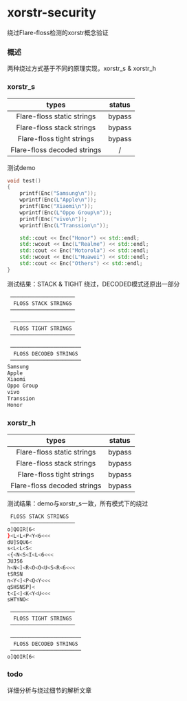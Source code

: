 # xorstr-security
绕过Flare-floss检测的xorstr概念验证

### 概述

两种绕过方式基于不同的原理实现，xorstr_s & xorstr_h

### xorstr_s

|            types            | status |
| :-------------------------: | :----: |
| Flare-floss static strings  | bypass |
|  Flare-floss stack strings  | bypass |
|  Flare-floss tight strings  | bypass |
| Flare-floss decoded strings |   /    |

测试demo

```cpp
void test()
{
    printf(Enc("Samsung\n"));
    wprintf(Enc(L"Apple\n"));
    printf(Enc("Xiaomi\n"));
    wprintf(Enc(L"Oppo Group\n"));
    printf(Enc("vivo\n"));
    wprintf(Enc(L"Transsion\n"));

    std::cout << Enc("Honor") << std::endl;
    std::wcout << Enc(L"Realme") << std::endl;
    std::cout << Enc("Motorola") << std::endl;
    std::wcout << Enc(L"Huawei") << std::endl;
    std::cout << Enc("Others") << std::endl;
}
```

测试结果：STACK & TIGHT 绕过，DECODED模式还原出一部分

```bash
 ─────────────────────
  FLOSS STACK STRINGS
 ─────────────────────

 ─────────────────────
  FLOSS TIGHT STRINGS
 ─────────────────────

 ───────────────────────
  FLOSS DECODED STRINGS
 ───────────────────────
Samsung
Apple
Xiaomi
Oppo Group
vivo
Transsion
Honor
```

### xorstr_h

|            types            | status |
| :-------------------------: | :----: |
| Flare-floss static strings  | bypass |
|  Flare-floss stack strings  | bypass |
|  Flare-floss tight strings  | bypass |
| Flare-floss decoded strings | bypass |

测试结果：demo与xorstr_s一致，所有模式下的绕过

```bash
 FLOSS STACK STRINGS
 ─────────────────────
o]QOIR[6<
}<L<L<P<Y<6<<<
dU]SQU6<
s<L<L<S<
<{<N<S<I<L<6<<<
JUJS6
h<N<]<R<O<O<U<S<R<6<<<
tSRSN
n<Y<]<P<Q<Y<<<
qSHSNSP]<
t<I<]<K<Y<U<<<
sHTYNO<

 ─────────────────────
  FLOSS TIGHT STRINGS
 ─────────────────────

 ───────────────────────
  FLOSS DECODED STRINGS
 ───────────────────────
o]QOIR[6<
```

### **todo**

详细分析与绕过细节的解析文章
